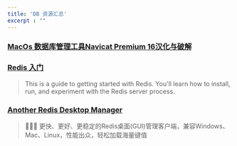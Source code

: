 ```yaml
---
title: 'DB 资源汇总'
excerpt : ""
---
```


### [MacOs 数据库管理工具Navicat Premium 16汉化与破解](/gui/MacOs%E6%95%B0%E6%8D%AE%E5%BA%93%E7%AE%A1%E7%90%86%E5%B7%A5%E5%85%B7NavicatPremium16%E6%B1%89%E5%8C%96%E4%B8%8E%E7%A0%B4%E8%A7%A3)

### [Redis 入门](https://redis.io/docs/getting-started/)

> This is a guide to getting started with Redis. You'll learn how to install, run, and experiment with the Redis server process.

### [Another Redis Desktop Manager](https://github.com/qishibo/AnotherRedisDesktopManager/blob/master/README.zh-CN.md)

> 🚀🚀🚀 更快、更好、更稳定的Redis桌面(GUI)管理客户端，兼容Windows、Mac、Linux，性能出众，轻松加载海量键值
